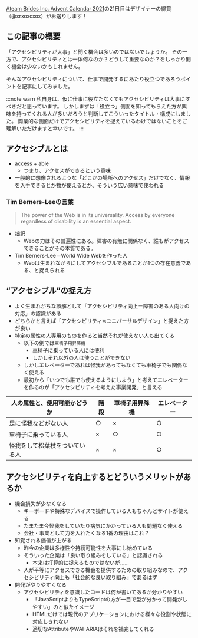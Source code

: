 <!--
title:   仕事で開発する上で知っておくと役立つアクセシビリティの考え
tags:    アクセシビリティ
id:      3548c7497698109a0e48
private: false
-->
[Ateam Brides Inc. Advent Calendar 2021](https://qiita.com/advent-calendar/2021/ateam-brides)の21日目はデザイナーの綿貫（@xrxoxcxox）がお送りします！

## この記事の概要

「アクセシビリティが大事」と聞く機会は多いのではないでしょうか。
その一方で、アクセシビリティとは一体何なのか？どうして重要なのか？をしっかり聞く機会は少ないかもしれません。

そんなアクセシビリティについて、仕事で開発するにあたり役立つであろうポイントを記事にしてみました。

:::note warn
私自身は、仮に仕事に役立たなくてもアクセシビリティは大事にすべきだと思っています。
しかしまずは「役立つ」側面を知ってもらえた方が興味を持ってくれる人が多いだろうと判断してこういったタイトル・構成にしました。
商業的な側面だけでアクセシビリティを捉えているわけではないことをご理解いただけますと幸いです。
:::

## アクセシブルとは

- access + able
    - つまり、アクセスができるという意味
- 一般的に想像されるような「どこかの場所へのアクセス」だけでなく、情報を入手できるとか物が使えるとか、そういう広い意味で使われる

### Tim Berners-Leeの言葉

> The power of the Web is in its universality. Access by everyone regardless of disability is an essential aspect.

- 拙訳
    - Webの力はその普遍性にある。障害の有無に関係なく、誰もがアクセスできることがその本質である。
- Tim Berners-Lee＝World Wide Webを作った人
    - Webは生まれながらにしてアクセシブルであることが1つの存在意義である、と捉えられる

## “アクセシブル”の捉え方

- よく生まれがちな誤解として「アクセシビリティ向上＝障害のある人向けの対応」の認識がある
- どちらかと言えば「アクセシビリティ≒ユニバーサルデザイン」と捉えた方が良い
- 特定の属性の人専用のものを作ると当然それが使えない人も出てくる
    - 以下の例では`車椅子用昇降機`
        - 車椅子に乗っている人には便利
        - しかしそれ以外の人は使うことができない
    - しかしエレベーターであれば怪我があってもなくても車椅子でも関係なく使える
    - 最初から「いつでも誰でも使えるようにしよう」と考えてエレベーターを作るのが「アクセシビリティを考えた事業開発」と言える

| 人の属性と、使用可能かどうか | 階段 | 車椅子用昇降機 | エレベーター |
| --- | --- | --- | --- |
| 足に怪我などがない人 | ○ | × | ○ |
| 車椅子に乗っている人 | × | ○ | ○ |
| 怪我をして松葉杖をついている人 | × | × | ○ |

## アクセシビリティを向上するとどういうメリットがあるか

- 機会損失が少なくなる
    - キーボードや特殊なデバイスで操作している人もちゃんとサイトが使える
    - たまたま今怪我をしていたり病気にかかっている人も問題なく使える
    - 会社・事業として力を入れたくなる1番の理由はこれ？
- 知覚される価値が上がる
    - 昨今の企業は多様性や持続可能性を大事にし始めている
    - そういった企業は「良い取り組みをしている」と認識される
        - 本来は打算的に捉えるものではないが……
    - 人が平等にアクセスできる機会を提供するための取り組みなので、アクセシビリティ向上も「社会的な良い取り組み」であるはず
- 開発がやりやすくなる
    - アクセシビリティを意識したコードは何が書いてあるか分かりやすい
        - 「JavaScriptよりもTypeScriptの方が一目で型が分かって開発がしやすい」のと似たイメージ
        - HTMLだけでは現代のアプリケーションにおける様々な役割や状態に対応しきれない
        - 適切なAttributeやWAI-ARIAはそれを補完してくれる